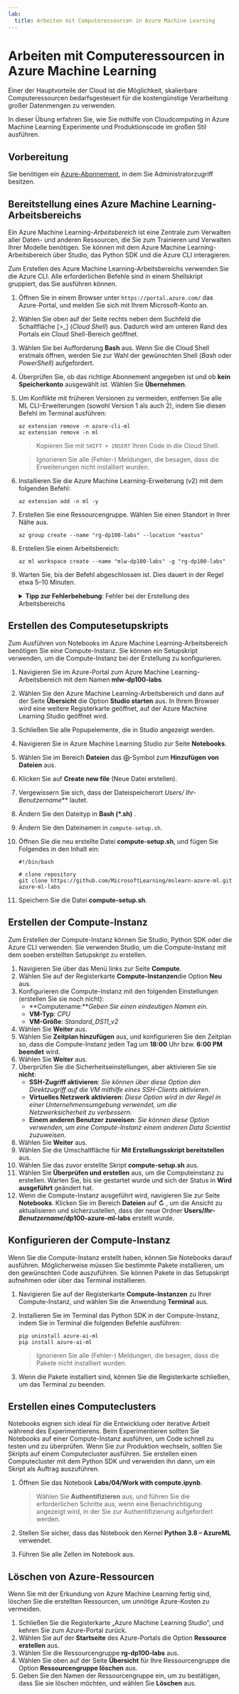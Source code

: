 ```yaml
---
lab:
  title: Arbeiten mit Computeressourcen in Azure Machine Learning
---
```


# Arbeiten mit Computeressourcen in Azure Machine Learning

Einer der Hauptvorteile der Cloud ist die Möglichkeit, skalierbare Computeressourcen bedarfsgesteuert für die kostengünstige Verarbeitung großer Datenmengen zu verwenden.

In dieser Übung erfahren Sie, wie Sie mithilfe von Cloudcomputing in Azure Machine Learning Experimente und Produktionscode im großen Stil ausführen.

## Vorbereitung

Sie benötigen ein [Azure-Abonnement](https://azure.microsoft.com/free?azure-portal=true), in dem Sie Administratorzugriff besitzen.

## Bereitstellung eines Azure Machine Learning-Arbeitsbereichs

Ein Azure Machine Learning-*Arbeitsbereich* ist eine Zentrale zum Verwalten aller Daten- und anderen Ressourcen, die Sie zum Trainieren und Verwalten Ihrer Modelle benötigen. Sie können mit dem Azure Machine Learning-Arbeitsbereich über Studio, das Python SDK und die Azure CLI interagieren.

Zum Erstellen des Azure Machine Learning-Arbeitsbereichs verwenden Sie die Azure CLI. Alle erforderlichen Befehle sind in einem Shellskript gruppiert, das Sie ausführen können.

1. Öffnen Sie in einem Browser unter `https://portal.azure.com/` das Azure-Portal, und melden Sie sich mit Ihrem Microsoft-Konto an.
1. Wählen Sie oben auf der Seite rechts neben dem Suchfeld die Schaltfläche \[>_] (*Cloud Shell*) aus. Dadurch wird am unteren Rand des Portals ein Cloud Shell-Bereich geöffnet.
1. Wählen Sie bei Aufforderung **Bash** aus. Wenn Sie die Cloud Shell erstmals öffnen, werden Sie zur Wahl der gewünschten Shell (*Bash* oder *PowerShell*) aufgefordert.
1. Überprüfen Sie, ob das richtige Abonnement angegeben ist und ob **kein Speicherkonto** ausgewählt ist. Wählen Sie **Übernehmen**.
1. Um Konflikte mit früheren Versionen zu vermeiden, entfernen Sie alle ML CLI-Erweiterungen (sowohl Version 1 als auch 2), indem Sie diesen Befehl im Terminal ausführen:

    ```azurecli
    az extension remove -n azure-cli-ml
    az extension remove -n ml
    ```

    > Kopieren Sie mit `SHIFT + INSERT` Ihren Code in die Cloud Shell.

    > Ignorieren Sie alle (Fehler-) Meldungen, die besagen, dass die Erweiterungen nicht installiert wurden.

1. Installieren Sie die Azure Machine Learning-Erweiterung (v2) mit dem folgenden Befehl:
    
    ```azurecli
    az extension add -n ml -y
    ```

1. Erstellen Sie eine Ressourcengruppe. Wählen Sie einen Standort in Ihrer Nähe aus.

    ```azurecli
    az group create --name "rg-dp100-labs" --location "eastus"
    ```

1. Erstellen Sie einen Arbeitsbereich:

    ```azurecli
    az ml workspace create --name "mlw-dp100-labs" -g "rg-dp100-labs"
    ```

1. Warten Sie, bis der Befehl abgeschlossen ist. Dies dauert in der Regel etwa 5–10 Minuten.

    <details>  
    <summary><b>Tipp zur Fehlerbehebung</b>: Fehler bei der Erstellung des Arbeitsbereichs</summary><br>
    <p>Wenn Sie beim Erstellen eines Arbeitsbereichs über die Befehlszeilenschnittstelle einen Fehler erhalten, müssen Sie die Ressource manuell bereitstellen:</p>
    <ol>
        <li>Wählen Sie auf der Startseite des Azure-Portals die Option <b>+ Erstellen einer Ressource</b>.</li>
        <li>Suchen Sie nach <i>Maschinelles Lernen</i> und wählen Sie dann <b>Azure Machine Learning</b>. Klicken Sie auf <b>Erstellen</b>.</li>
        <li>Erstellen Sie eine neue Azure Machine Learning-Ressource mit den folgenden Einstellungen: <ul>
                <li><b>Abonnement:</b> <i>Geben Sie Ihr Azure-Abonnement an.</i></li>
                <li><b>Ressourcengruppe</b>: rg-dp100-labs</li>
                <li><b>Arbeitsbereichsname</b>: mlw-dp100-labs</li>
                <li><b>Region:</b><i>Wählen Sie die nächstgelegene geografische Region aus.</i></li>
                <li><b>Speicherkonto:</b><i>Für Ihren Arbeitsbereich wird standardmäßig ein neues Speicherkonto erstellt.</i></li>
                <li><b>Schlüsseltresor:</b><i>Für Ihren Arbeitsbereich wird standardmäßig ein neuer Schlüsseltresor erstellt.</i></li>
                <li><b>Application Insights:</b><i>Für Ihren Arbeitsbereich wird standardmäßig eine neue Application Insights-Ressource erstellt.</i></li>
                <li><b>Containerregistrierung:</b> Keine (<i>wird automatisch erstellt, wenn Sie das erste Mal ein Modell in einem Container bereitstellen</i>)</li>
            </ul>
        <li>Wählen Sie <b>Review + create</b> und warten Sie, bis der Arbeitsbereich und die ihm zugeordneten Ressourcen erstellt sind - dies dauert in der Regel etwa 5 Minuten.</li>
    </ol>
    </details>

## Erstellen des Computesetupskripts

Zum Ausführen von Notebooks im Azure Machine Learning-Arbeitsbereich benötigen Sie eine Compute-Instanz. Sie können ein Setupskript verwenden, um die Compute-Instanz bei der Erstellung zu konfigurieren.

1. Navigieren Sie im Azure-Portal zum Azure Machine Learning-Arbeitsbereich mit dem Namen **mlw-dp100-labs**.
1. Wählen Sie den Azure Machine Learning-Arbeitsbereich und dann auf der Seite **Übersicht** die Option **Studio starten** aus. In Ihrem Browser wird eine weitere Registerkarte geöffnet, auf der Azure Machine Learning Studio geöffnet wird.
1. Schließen Sie alle Popupelemente, die in Studio angezeigt werden.
1. Navigieren Sie in Azure Machine Learning Studio zur Seite **Notebooks**.
1. Wählen Sie im Bereich **Dateien** das &#10753;-Symbol zum **Hinzufügen von Dateien** aus.
1. Klicken Sie auf **Create new file** (Neue Datei erstellen).
1. Vergewissern Sie sich, dass der Dateispeicherort **Users/* Ihr-Benutzername*** lautet.
1. Ändern Sie den Dateityp in **Bash (*.sh)** .
1. Ändern Sie den Dateinamen in `compute-setup.sh`.
1. Öffnen Sie die neu erstellte Datei **compute-setup.sh**, und fügen Sie Folgendes in den Inhalt ein:

    ```azurecli
    #!/bin/bash

    # clone repository
    git clone https://github.com/MicrosoftLearning/mslearn-azure-ml.git azure-ml-labs
    ```

1. Speichern Sie die Datei **compute-setup.sh**.

## Erstellen der Compute-Instanz

Zum Erstellen der Compute-Instanz können Sie Studio, Python SDK oder die Azure CLI verwenden. Sie verwenden Studio, um die Compute-Instanz mit dem soeben erstellten Setupskript zu erstellen.

1. Navigieren Sie über das Menü links zur Seite **Compute**.
1. Wählen Sie auf der Registerkarte **Compute-Instanzen**die Option **Neu** aus.
1. Konfigurieren die Compute-Instanz mit den folgenden Einstellungen (erstellen Sie sie noch nicht): 
    - **Computename:***Geben Sie einen eindeutigen Namen ein.*
    - **VM-Typ**: *CPU*
    - **VM-Größe**: *Standard_DS11_v2*
1. Wählen Sie **Weiter** aus.
1. Wählen Sie **Zeitplan hinzufügen** aus, und konfigurieren Sie den Zeitplan so, dass die Compute-Instanz jeden Tag um **18:00** Uhr bzw. **6:00 PM** **beendet** wird.
1. Wählen Sie **Weiter** aus.
1. Überprüfen Sie die Sicherheitseinstellungen, aber aktivieren Sie sie **nicht**:
    - **SSH-Zugriff aktivieren**: *Sie können über diese Option den Direktzugriff auf die VM mithilfe eines SSH-Clients aktivieren.*
    - **Virtuelles Netzwerk aktivieren**: *Diese Option wird in der Regel in einer Unternehmensumgebung verwendet, um die Netzwerksicherheit zu verbessern.*
    - **Einem anderen Benutzer zuweisen**: *Sie können diese Option verwenden, um eine Compute-Instanz einem anderen Data Scientist zuzuweisen.*
1. Wählen Sie **Weiter** aus.
1. Wählen Sie die Umschaltfläche für **Mit Erstellungsskript bereitstellen** aus.
1. Wählen Sie das zuvor erstellte Skript **compute-setup.sh** aus.
1. Wählen Sie **Überprüfen und erstellen** aus, um die Computeinstanz zu erstellen. Warten Sie, bis sie gestartet wurde und sich der Status in **Wird ausgeführt** geändert hat.
1. Wenn die Compute-Instanz ausgeführt wird, navigieren Sie zur Seite **Notebooks**. Klicken Sie im Bereich **Dateien** auf **&#8635;** , um die Ansicht zu aktualisieren und sicherzustellen, dass der neue Ordner **Users/*Ihr-Benutzername*/dp100-azure-ml-labs** erstellt wurde.

## Konfigurieren der Compute-Instanz

Wenn Sie die Compute-Instanz erstellt haben, können Sie Notebooks darauf ausführen. Möglicherweise müssen Sie bestimmte Pakete installieren, um den gewünschten Code auszuführen. Sie können Pakete in das Setupskript aufnehmen oder über das Terminal installieren.

1. Navigieren Sie auf der Registerkarte **Compute-Instanzen** zu Ihrer Compute-Instanz, und wählen Sie die Anwendung **Terminal** aus.
1. Installieren Sie im Terminal das Python SDK in der Compute-Instanz, indem Sie in Terminal die folgenden Befehle ausführen:

    ```
    pip uninstall azure-ai-ml
    pip install azure-ai-ml
    ```

    > Ignorieren Sie alle (Fehler-) Meldungen, die besagen, dass die Pakete nicht installiert wurden.

1. Wenn die Pakete installiert sind, können Sie die Registerkarte schließen, um das Terminal zu beenden.

## Erstellen eines Computeclusters

Notebooks eignen sich ideal für die Entwicklung oder iterative Arbeit während des Experimentierens. Beim Experimentieren sollten Sie Notebooks auf einer Compute-Instanz ausführen, um Code schnell zu testen und zu überprüfen. Wenn Sie zur Produktion wechseln, sollten Sie Skripts auf einem Computecluster ausführen. Sie erstellen einen Computecluster mit dem Python SDK und verwenden ihn dann, um ein Skript als Auftrag auszuführen.

1. Öffnen Sie das Notebook **Labs/04/Work with compute.ipynb**.

    > Wählen Sie **Authentifizieren** aus, und führen Sie die erforderlichen Schritte aus, wenn eine Benachrichtigung angezeigt wird, in der Sie zur Authentifizierung aufgefordert werden.

1. Stellen Sie sicher, dass das Notebook den Kernel **Python 3.8 – AzureML** verwendet.
1. Führen Sie alle Zellen im Notebook aus.

## Löschen von Azure-Ressourcen

Wenn Sie mit der Erkundung von Azure Machine Learning fertig sind, löschen Sie die erstellten Ressourcen, um unnötige Azure-Kosten zu vermeiden.

1. Schließen Sie die Registerkarte „Azure Machine Learning Studio“, und kehren Sie zum Azure-Portal zurück.
1. Wählen Sie auf der **Startseite** des Azure-Portals die Option **Ressource erstellen** aus.
1. Wählen Sie die Ressourcengruppe **rg-dp100-labs** aus.
1. Wählen Sie oben auf der Seite **Übersicht** für Ihre Ressourcengruppe die Option **Ressourcengruppe löschen** aus.
1. Geben Sie den Namen der Ressourcengruppe ein, um zu bestätigen, dass Sie sie löschen möchten, und wählen Sie **Löschen** aus.
